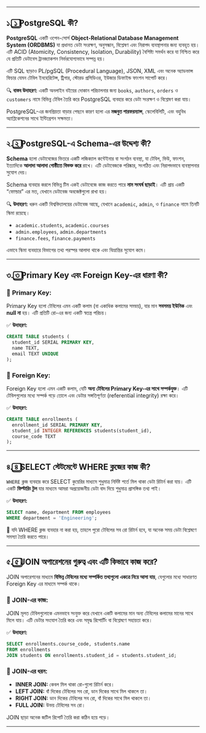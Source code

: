 
---

## ১. ১️⃣ PostgreSQL কী?

**PostgreSQL** একটি ওপেন-সোর্স **Object-Relational Database Management System (ORDBMS)** যা প্রধানত ডেটা সংরক্ষণ, অনুসন্ধান, বিশ্লেষণ এবং নিরাপদ ব্যবস্থাপনার জন্য ব্যবহৃত হয়। এটি ACID (Atomicity, Consistency, Isolation, Durability) বৈশিষ্ট্য সমর্থন করে যা নিশ্চিত করে যে প্রতিটি ডেটাবেস ট্রানজ্যাকশন নির্ভরযোগ্যভাবে সম্পন্ন হয়।

এটি SQL ছাড়াও PL/pgSQL (Procedural Language), JSON, XML এবং অনেক অ্যাডভান্স ফিচার যেমন টেবিল ইনহেরিটেন্স, ট্রিগার, স্টোরড প্রসিডিওর, ইউজার ডিফাইন্ড ফাংশন সাপোর্ট করে।

🔍 **বাস্তব উদাহরণ:** 
একটি অনলাইন বইয়ের দোকান পরিচালনার জন্য `books`, `authors`, `orders` ও `customers` নামে বিভিন্ন টেবিল তৈরি করে PostgreSQL ব্যবহার করে ডেটা সংরক্ষণ ও বিশ্লেষণ করা যায়। 

PostgreSQL-এর জনপ্রিয়তা বাড়ার পেছনে কারণ হলো এর **মজবুত পারফরম্যান্স**, স্কেলেবিলিটি, এবং বহুবিধ অ্যাপ্লিকেশনের সাথে ইন্টিগ্রেশন সক্ষমতা।

---

## ২. ২️⃣ PostgreSQL-এ Schema-এর উদ্দেশ্য কী?

**Schema** হলো ডেটাবেজের ভিতরে একটি লজিক্যাল কন্টেইনার বা সংগঠন ব্যবস্থা, যা টেবিল, ভিউ, ফাংশন, ইত্যাদিকে **আলাদা আলাদা গোষ্ঠীতে বিভক্ত করে** রাখে। এটি ডেটাবেজকে পরিষ্কার, সংগঠিত এবং নিরাপদভাবে ব্যবস্থাপনার সুযোগ দেয়।

Schema ব্যবহার করলে বিভিন্ন টিম একই ডেটাবেজে কাজ করতে পারে **নাম সংঘর্ষ ছাড়াই**। এটি প্রায় একটি “ফোল্ডার” এর মত, যেখানে ডেটাবেজ অবজেক্টগুলো রাখা হয়।

🔍 **উদাহরণ:** 
ধরুন একটি বিশ্ববিদ্যালয়ের ডেটাবেজ আছে, যেখানে `academic`, `admin`, ও `finance` নামে তিনটি স্কিমা রয়েছে।

- `academic.students`, `academic.courses`
- `admin.employees`, `admin.departments`
- `finance.fees`, `finance.payments`

এভাবে স্কিমা ব্যবহারে বিভাগের তথ্য পরস্পর আলাদা থাকে এবং বিভ্রান্তির সুযোগ কমে।

---

## ৩. ৩️⃣ Primary Key এবং Foreign Key-এর ধারণা কী?

### 🔑 **Primary Key**:
Primary Key হলো টেবিলের এমন একটি কলাম (বা একাধিক কলামের সমন্বয়), যার মান **সবসময় ইউনিক** এবং **null না** হয়। এটি প্রতিটি রো-এর জন্য একটি স্বতন্ত্র পরিচয়।

✅ **উদাহরণ:**
```sql
CREATE TABLE students (
  student_id SERIAL PRIMARY KEY,
  name TEXT,
  email TEXT UNIQUE
);
```

### 🔗 **Foreign Key**:
Foreign Key হলো এমন একটি কলাম, যেটি **অন্য টেবিলের Primary Key-এর সাথে সম্পর্কযুক্ত**। এটি টেবিলগুলোর মধ্যে সম্পর্ক গড়ে তোলে এবং ডেটার সঙ্গতিপূর্ণতা (referential integrity) রক্ষা করে।

✅ **উদাহরণ:**
```sql
CREATE TABLE enrollments (
  enrollment_id SERIAL PRIMARY KEY,
  student_id INTEGER REFERENCES students(student_id),
  course_code TEXT
);
```

---

## ৪. ৪️⃣ SELECT স্টেটমেন্টে WHERE ক্লজের কাজ কী?

`WHERE` ক্লজ ব্যবহার করে SELECT কুয়েরির মাধ্যমে শুধুমাত্র নির্দিষ্ট শর্তে মিল থাকা ডেটা রিটার্ন করা যায়। এটি একটি **ফিল্টারিং টুল** যার মাধ্যমে আমরা অপ্রয়োজনীয় ডেটা বাদ দিয়ে শুধুমাত্র প্রাসঙ্গিক তথ্য পাই।

✅ **উদাহরণ:**
```sql
SELECT name, department FROM employees
WHERE department = 'Engineering';
```

📌 যদি WHERE ক্লজ ব্যবহার না করা হয়, তাহলে পুরো টেবিলের সব রো রিটার্ন হবে, যা অনেক সময় ডেটা বিশ্লেষণে সমস্যা তৈরি করতে পারে।

---

## ৫. ৫️⃣ JOIN অপারেশনের গুরুত্ব এবং এটি কিভাবে কাজ করে?

JOIN অপারেশনের মাধ্যমে **বিভিন্ন টেবিলের মধ্যে সম্পর্কিত তথ্যগুলো একত্রে নিয়ে আসা যায়**, যেগুলোর মধ্যে সাধারণত Foreign Key এর মাধ্যমে সম্পর্ক থাকে।

### 📎 JOIN-এর কাজ:
JOIN মূলত টেবিলগুলোকে এমনভাবে সংযুক্ত করে যেখানে একটি কলামের মান অন্য টেবিলের কলামের মানের সাথে মিলে যায়। এটি ডেটার সংযোগ তৈরি করে এবং সমৃদ্ধ রিপোর্টিং বা বিশ্লেষণে সহায়তা করে।

✅ **উদাহরণ:**
```sql
SELECT enrollments.course_code, students.name
FROM enrollments
JOIN students ON enrollments.student_id = students.student_id;
```

### 🔄 JOIN-এর ধরন:
- **INNER JOIN:** কেবল মিল থাকা রো-গুলো রিটার্ন করে।
- **LEFT JOIN:** বাঁ দিকের টেবিলের সব রো, ডান দিকের সাথে মিল থাকলে তা।
- **RIGHT JOIN:** ডান দিকের টেবিলের সব রো, বাঁ দিকের সাথে মিল থাকলে তা।
- **FULL JOIN:** উভয় টেবিলের সব রো।

JOIN ছাড়া অনেক জটিল রিপোর্ট তৈরি করা কঠিন হয়ে পড়ে।

---
